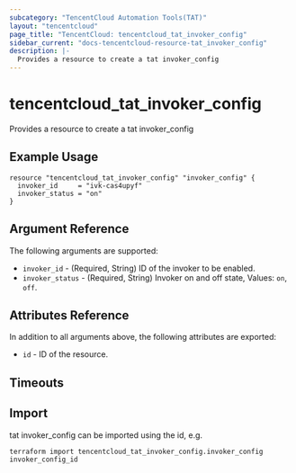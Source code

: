```yaml
---
subcategory: "TencentCloud Automation Tools(TAT)"
layout: "tencentcloud"
page_title: "TencentCloud: tencentcloud_tat_invoker_config"
sidebar_current: "docs-tencentcloud-resource-tat_invoker_config"
description: |-
  Provides a resource to create a tat invoker_config
---
```


# tencentcloud_tat_invoker_config

Provides a resource to create a tat invoker_config

## Example Usage

```hcl
resource "tencentcloud_tat_invoker_config" "invoker_config" {
  invoker_id     = "ivk-cas4upyf"
  invoker_status = "on"
}
```

## Argument Reference

The following arguments are supported:

* `invoker_id` - (Required, String) ID of the invoker to be enabled.
* `invoker_status` - (Required, String) Invoker on and off state, Values: `on`, `off`.

## Attributes Reference

In addition to all arguments above, the following attributes are exported:

* `id` - ID of the resource.



## Timeouts

<no value>


## Import

tat invoker_config can be imported using the id, e.g.

```
terraform import tencentcloud_tat_invoker_config.invoker_config invoker_config_id
```

